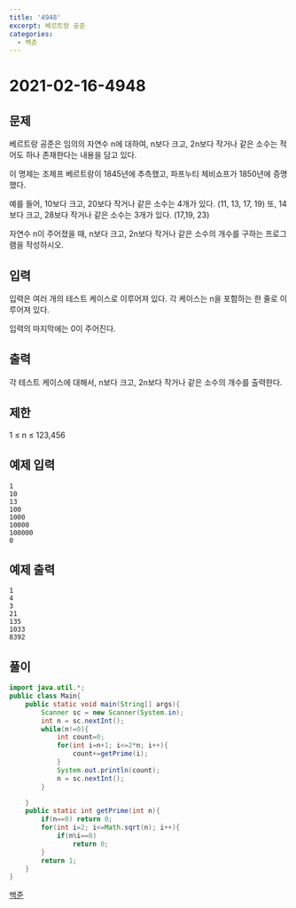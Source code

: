 ```yaml
---
title: '4948'
excerpt: 베르트랑 공준
categories:
  - 백준
---
```


# 2021-02-16-4948

## 문제

베르트랑 공준은 임의의 자연수 n에 대하여, n보다 크고, 2n보다 작거나 같은 소수는 적어도 하나 존재한다는 내용을 담고 있다.

이 명제는 조제프 베르트랑이 1845년에 추측했고, 파프누티 체비쇼프가 1850년에 증명했다.

예를 들어, 10보다 크고, 20보다 작거나 같은 소수는 4개가 있다. \(11, 13, 17, 19\) 또, 14보다 크고, 28보다 작거나 같은 소수는 3개가 있다. \(17,19, 23\)

자연수 n이 주어졌을 때, n보다 크고, 2n보다 작거나 같은 소수의 개수를 구하는 프로그램을 작성하시오.

## 입력

입력은 여러 개의 테스트 케이스로 이루어져 있다. 각 케이스는 n을 포함하는 한 줄로 이루어져 있다.

입력의 마지막에는 0이 주어진다.

## 출력

각 테스트 케이스에 대해서, n보다 크고, 2n보다 작거나 같은 소수의 개수를 출력한다.

## 제한

1 ≤ n ≤ 123,456

## 예제 입력

```text
1
10
13
100
1000
10000
100000
0
```

## 예제 출력

```text
1
4
3
21
135
1033
8392
```

## 풀이

```java
import java.util.*;
public class Main{
    public static void main(String[] args){
        Scanner sc = new Scanner(System.in);
        int n = sc.nextInt();
        while(n!=0){
            int count=0;
            for(int i=n+1; i<=2*n; i++){
                count+=getPrime(i);
            }
            System.out.println(count);
            n = sc.nextInt();
        }

    }
    public static int getPrime(int n){
        if(n==0) return 0;
        for(int i=2; i<=Math.sqrt(n); i++){
            if(n%i==0)
                return 0;
        }
        return 1;
    }
}
```

[백준](https://www.acmicpc.net/problem/4948)

